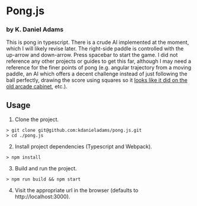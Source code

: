 # Pong.js
### by K. Daniel Adams

This is pong in typescript.  There is a crude AI implemented at the moment, which I will likely revise later.  The right-side paddle is controlled with the up-arrow and down-arrow.  Press spacebar to start the game.  I did not reference any other projects or guides to get this far, although I may need a reference for the finer points of pong (e.g. angular trajectory from a moving paddle, an AI which offers a decent challenge instead of just following the ball perfectly, drawing the score using squares so it  <a href="https://en.wikipedia.org/wiki/Pong" target="_blank">looks like it did on the old arcade cabinet</a>, etc.).

## Usage
1. Clone the project.
```
> git clone git@github.com:kdanieladams/pong.js.git
> cd ./pong.js
```
2. Install project dependencies (Typescript and Webpack).
```
> npm install
```
3. Build and run the project.
```
> npm run build && npm start
```
4. Visit the appropriate url in the browser (defaults to http://localhost:3000).
